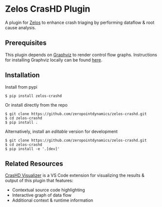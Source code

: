 # Zelos CrasHD Plugin

A plugin for [Zelos](https://github.com/zeropointdynamics/zelos) to enhance crash triaging by performing dataflow & root cause analysis.

## Prerequisites

This plugin depends on [Graphviz](https://graphviz.org/) to render control flow graphs. Instructions for installing Graphviz locally can be found [here](https://graphviz.org/download/). 

## Installation

Install from pypi
```console
$ pip install zelos-crashd
```

Or install directly from the repo
```console
$ git clone https://github.com/zeropointdynamics/zelos-crashd.git
$ cd zelos-crashd
$ pip install .
```

Alternatively, install an _editable_ version for development
```console
$ git clone https://github.com/zeropointdynamics/zelos-crashd.git
$ cd zelos-crashd
$ pip install -e '.[dev]'
```

## Related Resources

[CrasHD Visualizer](https://github.com/zeropointdynamics/vscode-crashd) is a VS Code extension for visualizing the results & output of this plugin that features:
- Contextual source code highlighting
- Interactive graph of data flow
- Additional context & runtime information

